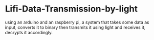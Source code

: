 # Lifi-Data-Transmission-by-light
using an arduino and an raspberry pi, a system that takes some data as input, converts it to binary then transmits it using light and receives it, decrypts it accordingly.
